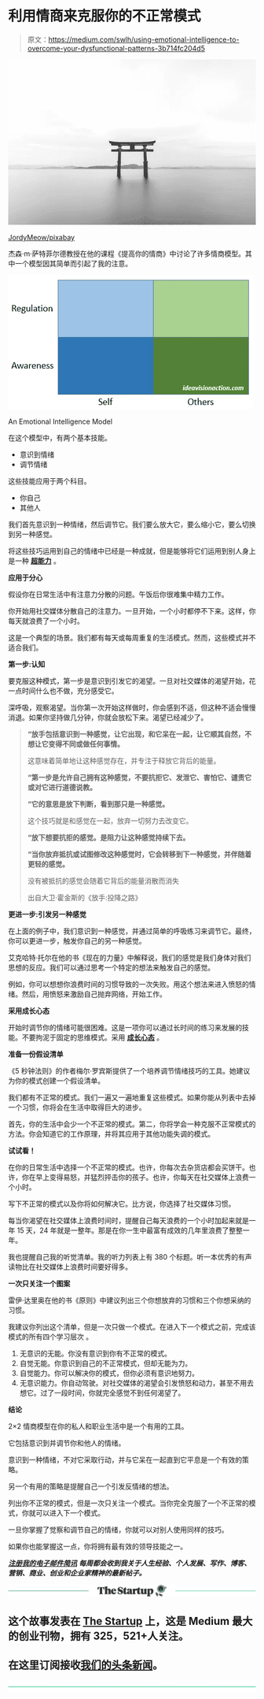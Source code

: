# 利用情商来克服你的不正常模式

> 原文：<https://medium.com/swlh/using-emotional-intelligence-to-overcome-your-dysfunctional-patterns-3b714fc204d5>

![](img/c4ebec16ac0b1137ecc435a84cf4a4c3.png)

[JordyMeow/pixabay](https://pixabay.com/en/tori-torii-shrine-b-w-1976609/)

杰森·m·萨特菲尔德教授在他的课程《提高你的情商》中讨论了许多情商模型。其中一个模型因其简单而引起了我的注意。

![](img/269fdbdde625ef5f9f0ba1f880475824.png)

An Emotional Intelligence Model

在这个模型中，有两个基本技能。

*   意识到情绪
*   调节情绪

这些技能应用于两个科目。

*   你自己
*   其他人

我们首先意识到一种情绪，然后调节它。我们要么放大它，要么缩小它，要么切换到另一种感觉。

将这些技巧运用到自己的情绪中已经是一种成就，但是能够将它们运用到别人身上是一种 [**超能力**](https://ideavisionaction.com/business/how-to-develop-superpowers-in-business-and-relationships/) 。

**应用于分心**

假设你在日常生活中有注意力分散的问题。午饭后你很难集中精力工作。

你开始用社交媒体分散自己的注意力。一旦开始，一个小时都停不下来。这样，你每天就浪费了一个小时。

这是一个典型的场景。我们都有每天或每周重复的生活模式。然而，这些模式并不适合我们。

**第一步:认知**

要克服这种模式，第一步是意识到引发它的渴望。一旦对社交媒体的渴望开始，花一点时间什么也不做，充分感受它。

深呼吸，观察渴望。当你第一次开始这样做时，你会感到不适，但这种不适会慢慢消退。如果你坚持做几分钟，你就会放松下来。渴望已经减少了。

> **“放手包括意识到一种感觉，让它出现，和它呆在一起，让它顺其自然，不想让它变得不同或做任何事情。**
> 
> 这意味着简单地让这种感觉存在，并专注于释放它背后的能量。
> 
> **“第一步是允许自己拥有这种感觉，不要抗拒它、发泄它、害怕它、谴责它或对它进行道德说教。**
> 
> **“它的意思是放下判断，看到那只是一种感觉。**
> 
> 这个技巧就是和感觉在一起，放弃一切努力去改变它。
> 
> **“放下想要抗拒的感觉。是阻力让这种感觉持续下去。**
> 
> **“当你放弃抵抗或试图修改这种感觉时，它会转移到下一种感觉，并伴随着更轻的感觉。**
> 
> 没有被抵抗的感觉会随着它背后的能量消散而消失
> 
> 出自大卫·霍金斯的《放手:投降之路》

**更进一步:引发另一种感觉**

在上面的例子中，我们意识到一种感觉，并通过简单的呼吸练习来调节它。最终，你可以更进一步，触发你自己的另一种感觉。

艾克哈特·托尔在他的书《现在的力量》中解释说，我们的感觉是我们身体对我们思想的反应。我们可以通过思考一个特定的想法来触发自己的感觉。

例如，你可以想想你浪费时间的习惯导致的一次失败。用这个想法来进入愤怒的情绪。然后，用愤怒来激励自己抛弃网络，开始工作。

**采用成长心态**

开始时调节你的情绪可能很困难。这是一项你可以通过长时间的练习来发展的技能。不要拘泥于固定的思维模式。采用 [**成长心态**](https://ideavisionaction.com/motivation/the-fundamental-principle-of-personal-development/) 。

**准备一份假设清单**

《5 秒钟法则》的作者梅尔·罗宾斯提供了一个培养调节情绪技巧的工具。她建议为你的模式创建一个假设清单。

我们都有不正常的模式。我们一遍又一遍地重复这些模式。如果你能从列表中去掉一个习惯，你将会在生活中取得巨大的进步。

首先，你的生活中会少一个不正常的模式。第二，你将学会一种克服不正常模式的方法。你会知道它的工作原理，并将其应用于其他功能失调的模式。

**试试看！**

在你的日常生活中选择一个不正常的模式。也许，你每次去杂货店都会买饼干。也许，你在早上变得易怒，并猛烈抨击你的孩子。也许，你每天在社交媒体上浪费一个小时。

写下不正常的模式以及你将如何解决它。比方说，你选择了社交媒体习惯。

每当你渴望在社交媒体上浪费时间时，提醒自己每天浪费的一个小时加起来就是一年 15 天，24 年就是一整年。那是在你一生中最富有成效的几年里浪费了整整一年。

我也提醒自己我的听觉清单。我的听力列表上有 380 个标题。听一本优秀的有声读物比在社交媒体上浪费时间要好得多。

**一次只关注一个图案**

雷伊·达里奥在他的书《原则》中建议列出三个你想放弃的习惯和三个你想采纳的习惯。

我建议你列出这个清单，但是一次只做一个模式。在进入下一个模式之前，完成该模式的所有四个学习层次 。

1.  无意识的无能。你没有意识到你有不正常的模式。
2.  自觉无能。你意识到自己的不正常模式，但却无能为力。
3.  自觉能力。你可以解决你的模式，但你必须有意识地努力。
4.  无意识能力。你自动驾驶。对社交媒体的渴望会引发愤怒和动力，甚至不用去想它。过了一段时间，你就完全感觉不到任何渴望了。

**结论**

2×2 情商模型在你的私人和职业生活中是一个有用的工具。

它包括意识到并调节你和他人的情绪。

意识到一种情绪，不对它采取行动，并与它呆在一起直到它平息是一个有效的策略。

另一个有用的策略是提醒自己一个引发反情绪的想法。

列出你不正常的模式，但是一次只关注一个模式。当你完全克服了一个不正常的模式，你就可以进入下一个模式。

一旦你掌握了觉察和调节自己的情绪，你就可以对别人使用同样的技巧。

如果你也能掌握这一点，你将拥有最有效的领导技能之一。

[***注册我的电子邮件简讯***](https://ideavisionaction.com/email-newsletter/) ***每周都会收到我关于人生经验、个人发展、写作、博客、营销、商业、创业和企业家精神的最新帖子。***

[![](img/308a8d84fb9b2fab43d66c117fcc4bb4.png)](https://medium.com/swlh)

## 这个故事发表在 [The Startup](https://medium.com/swlh) 上，这是 Medium 最大的创业刊物，拥有 325，521+人关注。

## 在这里订阅接收[我们的头条新闻](http://growthsupply.com/the-startup-newsletter/)。

[![](img/b0164736ea17a63403e660de5dedf91a.png)](https://medium.com/swlh)